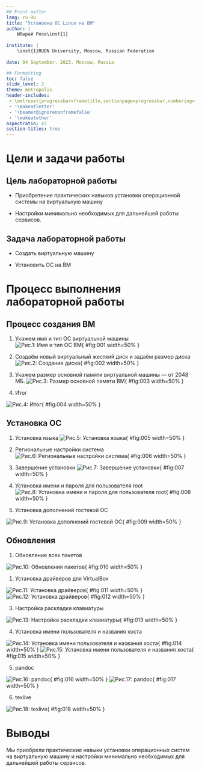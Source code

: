 ```yaml
---
## Front matter
lang: ru-RU
title: "Установка ОС Linux на ВМ"
author: |
	Ыбырай Роза\inst{1}
	
institute: |
	\inst{1}RUDN University, Moscow, Russian Federation
	
date: 04 September, 2023, Moscow, Russia

## Formatting
toc: false
slide_level: 2
theme: metropolis
header-includes: 
 - \metroset{progressbar=frametitle,sectionpage=progressbar,numbering=fraction}
 - '\makeatletter'
 - '\beamer@ignorenonframefalse'
 - '\makeatother'
aspectratio: 43
section-titles: true
---
```


# Цели и задачи работы

## Цель лабораторной работы

- Приобретение практических навыков установки операционной системы на виртуальную машину

- Настройки минимально необходимых для дальнейшей работы сервисов.

## Задача лабораторной работы

- Создать виртуальную машину

- Установить ОС на ВМ


# Процесс выполнения лабораторной работы

## Процесс создания ВМ

1. Укажем имя и тип ОС виртуальной машины
![Рис.1: Имя и тип ОС ВМ](image/lab1.1.png){ #fig:001 width=50% }

2. Создаём новый виртуальный жесткий диск и задаём размер диска
![Рис.2: Создание диска](image/lab1.2.png){ #fig:002 width=50% }

3. Укажем размер основной памяти виртуальной машины — от 2048 МБ.
![Рис.3: Размер основной памяти ВМ](image/lab1.3.png){ #fig:003 width=50% }

4. Итог
   
![Рис.4: Итог](image/lab1.4.png){ #fig:004 width=50% }

## Установка ОС

1. Установка языка
![Рис.5: Установка языка](image/lab1.5.png){ #fig:005 width=50% }

3. Региональные настройки система
![Рис.6: Региональные настройки система](image/lab1.6.png){ #fig:006 width=50% }

4. Завершение установки
![Рис.7: Завершение установки](image/lab1.7.png){ #fig:007 width=50% }

5. Установка имени и пароля для пользователя root
![Рис.8: Установка имени и пароля для пользователя root](image/lab1.8.png){ #fig:008 width=50% }

6. Установка дополнений гостевой ОС

![Рис.9: Установка дополнений гостевой ОС](image/lab1.9.jpg){ #fig:009 width=50% }

## Обновления

1. Обновление всех пакетов

![Рис.10: Обновления пакетов](image/lab1.10.jpg){ #fig:010 width=50% }

1. Установка драйверов для VirtualBox
    
![Рис.11: Установка драйверов](image/lab1.11.jpg){ #fig:011 width=50% }
![Рис.12: Установка драйверов](image/lab1.12.jpg){ #fig:012 width=50% }

3. Настройка раскладки клавиатуры

![Рис.13: Настройка раскладки клавиатуры](image/lab1.13.jpg){ #fig:013 width=50% }

4. Установка имени пользователя и названия хоста

![Рис.14: Установка имени пользователя и названия хоста](image/lab1.14.jpg){ #fig:014 width=50% }
![Рис.15: Установка имени пользователя и названия хоста](image/lab1.15.jpg){ #fig:015 width=50% }

5. pandoc

![Рис.16: pandoc](image/lab1.16.jpg){ #fig:016 width=50% }
![Рис.17: pandoc](image/lab1.17.jpg){ #fig:017 width=50% }

6. texlive

![Рис.18: texlive](image/lab1.18.jpg){ #fig:018 width=50% }

# Выводы

Мы приобрели практические навыки установки операционных систем на виртуальную машину и настройки минимально необходимых для дальнейшей работы сервисов.

